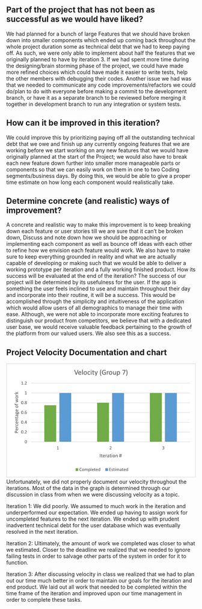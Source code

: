 ## Part of the project that has not been as successful as we would have liked?
We had planned for a bunch of large Features that we should have broken down into smaller components which ended up coming back throughout the whole project duration some as technical debt that we had to keep paying off. As such, we were only able to implement about half the features that we originally planned to have by iteration 3. If we had spent more time during the designing/brain storming phase of the project, we could have made more refined choices which could have made it easier to write tests, help the other members with debugging their codes. Another issue we had was that we needed to communicate any code improvements/refactors we could do/plan to do with everyone before making a commit to the development branch, or have it as a separate branch to be reviewed before merging it together in development branch to run any integration or system tests.

## How can it be improved in this iteration?
We could improve this by prioritizing paying off all the outstanding technical debt that we owe and finish up any currently ongoing features that we are working before we start working on any new features that we would have originally planned at the start of the Project; we would also have to break each new feature down further into smaller more manageable parts or components so that we can easily work on them in one to two Coding segments/business days. By doing this, we would be able to give a proper time estimate on how long each component would realistically take.

## Determine concrete (and realistic) ways of improvement?
A concrete and realistic way to make this improvement is to keep breaking down each feature or user stories till we are sure that it can’t be broken down, Discuss and note down how we should be approaching or implementing each component as well as bounce off ideas with each other to refine how we envision each feature would work. We also have to make sure to keep everything grounded in reality and what we are actually capable of developing or making such that we would be able to deliver a working prototype per iteration and a fully working finished product.
How its success will be evaluated at the end of the iteration?
The success of our project will be determined by its usefulness for the user. If the app is something the user feels inclined to use and maintain throughout their day and incorporate into their routine, it will be a success. This would be accomplished through the simplicity and intuitiveness of the application which would allow users of all demographics to manage their time with ease. Although, we were not able to incorporate more exciting features to distinguish our product from competitors, we believe that with a dedicated user base, we would receive valuable feedback pertaining to the growth of the platform from our valued users. We also see this as a success. 

## Project Velocity Documentation and chart
![Project Velocity Chart](Project_Velocity.jpg)
Unfortunately, we did not properly document our velocity throughout the iterations. Most of the data in the graph is determined through our discussion in class from when we were discussing velocity as a topic. 

Iteration 1:
We did poorly. We assumed to much work in the iteration and underperformed our expectation. We ended up having to assign work for uncompleted features to the next iteration. We ended up with prudent inadvertent technical debt for the user database which was eventually resolved in the next iteration.

Iteration 2:
Ultimately, the amount of work we completed was closer to what we estimated. Closer to the deadline we realized that we needed to ignore failing tests in order to salvage other parts of the system in order for it to function.

Iteration 3:
After discussing velocity in class we realized that we had to plan out our time much better in order to maintain our goals for the iteration and end product. We laid out all work that needed to be completed within the time frame of the iteration and improved upon our time management in order to complete these tasks.
